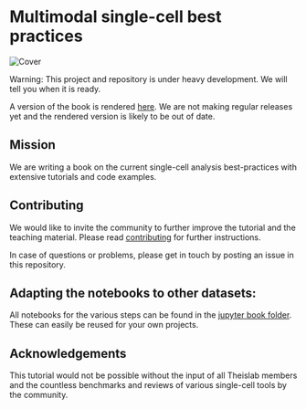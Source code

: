 # Multimodal single-cell best practices

![Cover](https://user-images.githubusercontent.com/21954664/204139606-c1f9f5bb-55ed-4fc9-9a12-e3ad1ebcb14f.png)

Warning: This project and repository is under heavy development. We will tell you when it is ready.

A version of the book is rendered [here](https://sc-best-practices.org).
We are not making regular releases yet and the rendered version is likely to be out of date.

## Mission

We are writing a book on the current single-cell analysis best-practices with extensive tutorials and code examples.

## Contributing

We would like to invite the community to further improve the tutorial and the teaching material.
Please read [contributing](https://github.com/theislab/single-cell-best-practices/blob/development/CONTRIBUTING.md) for further instructions.

In case of questions or problems, please get in touch by posting an issue in this repository.

## Adapting the notebooks to other datasets:

All notebooks for the various steps can be found in the [jupyter book folder](single-cell-best-practices/tree/master/jupyter-book).
These can easily be reused for your own projects.

## Acknowledgements

This tutorial would not be possible without the input of all Theislab members and the countless benchmarks and reviews of various single-cell tools by the community.
